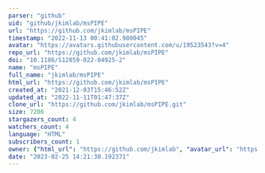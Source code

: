 ```yaml
---
parser: "github"
uid: "github/jkimlab/msPIPE"
url: "https://github.com/jkimlab/msPIPE"
timestamp: "2022-11-13 00:41:02.980045"
avatar: "https://avatars.githubusercontent.com/u/19523543?v=4"
repo_url: "https://github.com/jkimlab/msPIPE"
doi: "10.1186/S12859-022-04925-2"
name: "msPIPE"
full_name: "jkimlab/msPIPE"
html_url: "https://github.com/jkimlab/msPIPE"
created_at: "2021-12-03T15:46:52Z"
updated_at: "2022-11-11T01:47:37Z"
clone_url: "https://github.com/jkimlab/msPIPE.git"
size: 7206
stargazers_count: 4
watchers_count: 4
language: "HTML"
subscribers_count: 1
owner: {"html_url": "https://github.com/jkimlab", "avatar_url": "https://avatars.githubusercontent.com/u/19523543?v=4", "login": "jkimlab", "type": "User"}
date: "2023-02-25 14:21:30.192371"
---
```

